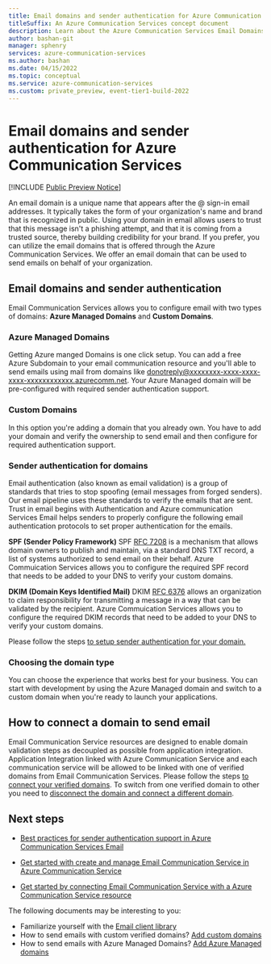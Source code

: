 ```yaml
---
title: Email domains and sender authentication for Azure Communication Services
titleSuffix: An Azure Communication Services concept document
description: Learn about the Azure Communication Services Email Domains and Sender Authentication.
author: bashan-git
manager: sphenry
services: azure-communication-services
ms.author: bashan
ms.date: 04/15/2022
ms.topic: conceptual
ms.service: azure-communication-services
ms.custom: private_preview, event-tier1-build-2022
---
```

# Email domains and sender authentication for Azure Communication Services

[!INCLUDE [Public Preview Notice](../../includes/public-preview-include.md)]

An email domain is a unique name that appears after the @ sign-in email addresses. It typically takes the form of your organization's name and brand that is recognized in public. Using your domain in email allows users to trust that this message isn't a phishing attempt, and that it is coming from a trusted source, thereby building credibility for your brand. If you prefer, you can utilize the email domains that is offered through the Azure Communication Services. We offer an email domain that can be used to send emails on behalf of your organization.

## Email domains and sender authentication
Email Communication Services allows you to configure email with two types of domains: **Azure Managed Domains** and **Custom Domains**. 

### Azure Managed Domains
Getting Azure manged Domains is one click setup. You can add a free Azure Subdomain to your email communication resource and you'll able to send emails using mail from domains like donotreply@xxxxxxxx-xxxx-xxxx-xxxx-xxxxxxxxxxxx.azurecomm.net. Your Azure Managed domain will be pre-configured with required sender authentication support.
### Custom Domains
In this option you're  adding a domain that you already own. You have to add your domain and verify the ownership to send email and then configure for required authentication support. 

### Sender authentication for domains
Email authentication (also known as email validation) is a group of standards that tries to stop spoofing (email messages from forged senders). Our email pipeline uses these standards to verify the emails that are sent. Trust in email begins with Authentication and Azure communication Services Email helps senders to properly configure the following email authentication protocols to set proper authentication for the emails.

**SPF (Sender Policy Framework)**
SPF [RFC 7208](https://tools.ietf.org/html/rfc7208) is a mechanism that allows domain owners to publish and maintain, via a standard DNS TXT record, a list of systems authorized to send email on their behalf. Azure Commuication Services allows you to configure the required SPF record that needs to be added to your DNS to verify your custom domains.

**DKIM (Domain Keys Identified Mail)**
DKIM [RFC 6376](https://tools.ietf.org/html/rfc6376) allows an organization to claim responsibility for transmitting a message in a way that can be validated by the recipient. Azure Commuication Services allows you to configure the required DKIM records that need to be added to your DNS to verify your custom domains.

Please follow the steps [to setup sender authentication for your domain.](../../quickstarts/email/add-custom-verified-domains.md) 

### Choosing the domain type
You can choose the experience that works best for your business. You can start with development by using the Azure Managed domain and switch to a custom domain when you're  ready to launch your applications. 

## How to connect a domain to send email
Email Communication Service resources are designed to enable domain validation steps as decoupled as possible from  application integration. Application Integration linked with Azure Communication Service and each communication service will be allowed to be linked with one of verified domains from Email Communication Services. Please follow the steps [to connect your verified domains](../../quickstarts/email/connect-email-communication-resource.md). To switch from one verified domain to other you need to [disconnect the domain and connect a different domain](../../quickstarts/email/connect-email-communication-resource.md).  

## Next steps

* [Best practices for sender authentication support in Azure Communication Services Email](./email-authentication-best-practice.md)

* [Get started with create and manage Email Communication Service in Azure Communication Service](../../quickstarts/email/create-email-communication-resource.md)

* [Get started by connecting Email Communication Service with a Azure Communication Service resource](../../quickstarts/email/connect-email-communication-resource.md)

The following documents may be interesting to you:

- Familiarize yourself with the [Email client library](../email/sdk-features.md)
- How to send emails with custom verified domains? [Add custom domains](../../quickstarts/email/add-custom-verified-domains.md)
- How to send emails with Azure Managed Domains? [Add Azure Managed domains](../../quickstarts/email/add-azure-managed-domains.md)
